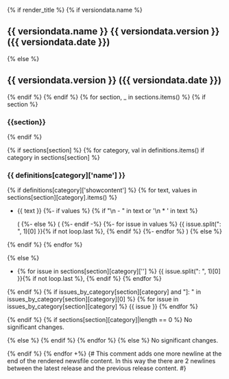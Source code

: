 {% if render_title %}
{% if versiondata.name %}
## {{ versiondata.name }} {{ versiondata.version }} ({{ versiondata.date }})
{% else %}
## {{ versiondata.version }} ({{ versiondata.date }})
{% endif %}
{% endif %}
{% for section, _ in sections.items() %}
{% if section %}

### {{section}}
{% endif %}

{% if sections[section] %}
{% for category, val in definitions.items() if category in sections[section] %}
### {{ definitions[category]['name'] }}

{% if definitions[category]['showcontent'] %}
{% for text, values in sections[section][category].items() %}
- {{ text }}
{%- if values %}
{% if "\n  - " in text or '\n  * ' in text %}


  (
{%- else %}
 (
{%- endif -%}
{%- for issue in values %}
{{ issue.split(": ", 1)[0] }}{% if not loop.last %}, {% endif %}
{%- endfor %}
)
{% else %}

{% endif %}
{% endfor %}

{% else %}
- {% for issue in sections[section][category][''] %}
{{ issue.split(": ", 1)[0] }}{% if not loop.last %}, {% endif %}
{% endfor %}


{% endif %}
{% if issues_by_category[section][category] and "]: " in issues_by_category[section][category][0] %}
{% for issue in issues_by_category[section][category] %}
{{ issue }}
{% endfor %}

{% endif %}
{% if sections[section][category]|length == 0 %}
No significant changes.

{% else %}
{% endif %}
{% endfor %}
{% else %}
No significant changes.

{% endif %}
{% endfor +%}
{#
This comment adds one more newline at the end of the rendered newsfile content.
In this way the there are 2 newlines between the latest release and the previous release content.
#}
